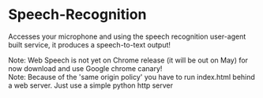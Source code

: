 Speech-Recognition
==================

Accesses your microphone and using the speech recognition user-agent built service, it produces a speech-to-text output!

Note: Web Speech is not yet on Chrome release (it will be out on May) for now download and use Google chrome canary! <br>
Note: Because of the 'same origin policy' you have to run index.html behind a web server. Just use a simple python http server

